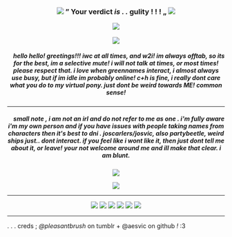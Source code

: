 <h3 align="center">
<img src="https://64.media.tumblr.com/1469412deea08e30c5b841ee3948d56d/7f205297149b4ac6-b2/s75x75_c1/90366139e6beb1c89dccef1d2ba2cee57cab5550.gifv"/> ” Your verdict <i> is . . </i> gulity ! ! ! „ <img src="https://64.media.tumblr.com/b91c65fa5dfb2aef24a98c58259f8dae/b7c3f9d01970128e-61/s75x75_c1/29ba991fef0177f0bea76b5a0c6fe162e107db57.gifv"/>
<p align="center">
<img src="https://files.catbox.moe/mkf16k.png"/>
</p>

<p align="center">
</p>
<p align="center">
<img src="https://files.catbox.moe/i7etzf.jpg"/>
</p>

<h5 align="center">
‎ ‎‎ ‎ ‎  hello hello! greetings!!! iwc at all times, and w2i! im always offtab, so its for the best, im a selective mute! i will not talk at times, or most times! please respect that. i love when greennames interact, i almost always use busy, but if im idle im probably online! c+h is fine, i really dont care what you do to my virtual pony. just dont be weird towards ME! common sense!
</h5>

***
<h5 align="center">
‎ ‎‎ ‎ ‎  small note , i am not an irl and do not refer to me as one . i'm fully aware i'm my own person and if you have issues with people taking names from characters then it's best to dni .  joscarlers/josvic, also partybeetle, weird ships just.. dont interact. if you feel like i wont like it, then just dont tell me about it, or leave! your not welcome around me and ill make that clear. i am blunt.
</h5>
<p align="center">
<img src="https://files.catbox.moe/i7etzf.jpg"/>
</p>
<p align="center">
<img src="https://files.catbox.moe/xwqbfw.gif"/>
</p>


***
<p align="center">
<img src="https://64.media.tumblr.com/b3e57fc129aab192837e1be2288732a7/16fed5257cbfde37-93/s100x200/3bd634e1795e167794427e6ab58e7a8388a7147e.gifv"/> <img src="https://github.com/aesvic/aesvic/assets/144497121/28a10243-db1a-47af-81c0-a5cccc783cbd"/> <img src="https://files.catbox.moe/87egys.png"/> <img src="https://files.catbox.moe/jtmcey.png"/> <img src="https://files.catbox.moe/ijntco.gif"/> <img src="https://files.catbox.moe/kyr0xj.png"/>

</p>

***
. . . creds ; *@pleasantbrush* on tumblr + @aesvic on github *!* :3




